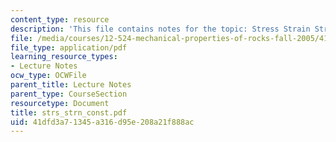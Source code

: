 ```yaml
---
content_type: resource
description: 'This file contains notes for the topic: Stress Strain Strength profiles.'
file: /media/courses/12-524-mechanical-properties-of-rocks-fall-2005/41dfd3a71345a316d95e208a21f888ac_strs_strn_const.pdf
file_type: application/pdf
learning_resource_types:
- Lecture Notes
ocw_type: OCWFile
parent_title: Lecture Notes
parent_type: CourseSection
resourcetype: Document
title: strs_strn_const.pdf
uid: 41dfd3a7-1345-a316-d95e-208a21f888ac
---
```

